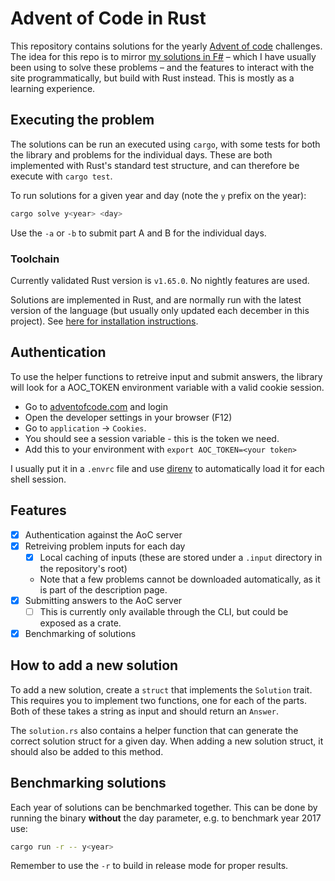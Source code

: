 # Advent of Code in Rust

This repository contains solutions for the yearly [Advent of code](https://adventofcode.com) challenges.
The idea for this repo is to mirror [my solutions in F\#](https://github.com/OliverFlecke/advent-oc-code) – which I have usually been using to solve these problems – and the features to interact with the site programmatically, but build with Rust instead.
This is mostly as a learning experience.

## Executing the problem

The solutions can be run an executed using `cargo`, with some tests for both the library and problems for the individual days.
These are both implemented with Rust's standard test structure, and can therefore be execute with `cargo test`.

To run solutions for a given year and day (note the `y` prefix on the year):

```sh
cargo solve y<year> <day>
```

Use the `-a` or `-b` to submit part A and B for the individual days.

### Toolchain

Currently validated Rust version is `v1.65.0`. No nightly features are used.

Solutions are implemented in Rust, and are normally run with the latest version of the language (but usually only updated each december in this project).
See [here for installation instructions](https://www.rust-lang.org/learn/get-started).

## Authentication

To use the helper functions to retreive input and submit answers, the library will look for a AOC_TOKEN environment variable with a valid cookie session.

- Go to [adventofcode.com](https://adventofcode.com) and login
- Open the developer settings in your browser (F12)
- Go to `application` -> `Cookies`.
- You should see a session variable - this is the token we need.
- Add this to your environment with `export AOC_TOKEN=<your token>`

I usually put it in a `.envrc` file and use [direnv](https://direnv.net/) to automatically load it for each shell session.

## Features

- [x] Authentication against the AoC server
- [x] Retreiving problem inputs for each day
  - [x] Local caching of inputs (these are stored under a `.input` directory in the repository's root)
  - Note that a few problems cannot be downloaded automatically, as it is part of the description page.
- [x] Submitting answers to the AoC server
  - [ ] This is currently only available through the CLI, but could be exposed as a crate.
- [x] Benchmarking of solutions

## How to add a new solution

To add a new solution, create a `struct` that implements the `Solution` trait.
This requires you to implement two functions, one for each of the parts.
Both of these takes a string as input and should return an `Answer`.

The `solution.rs` also contains a helper function that can generate the correct solution struct for a given day.
When adding a new solution struct, it should also be added to this method.

## Benchmarking solutions

Each year of solutions can be benchmarked together.
This can be done by running the binary **without** the day parameter, e.g. to benchmark year 2017 use:
```sh
cargo run -r -- y<year>
```

Remember to use the `-r` to build in release mode for proper results.
